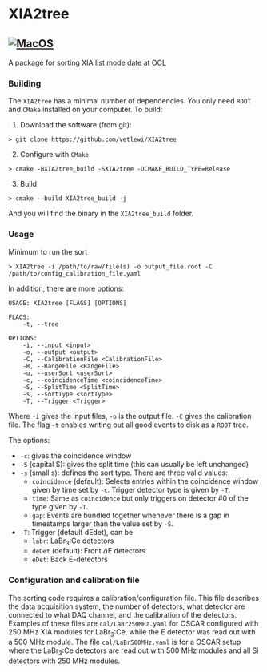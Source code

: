 # XIA2tree
[![MacOS](https://github.com/vetlewi/XIA2tree/actions/workflows/macos.yml/badge.svg)](https://github.com/vetlewi/XIA2tree/actions/workflows/macos.yml)
---
A package for sorting XIA list mode date at OCL

### Building
The `XIA2tree` has a minimal number of dependencies. You only need `ROOT` and `CMake` installed on your computer.
To build:
1. Download the software (from git):
```
> git clone https://github.com/vetlewi/XIA2tree
```
2. Configure with `CMake`
```
> cmake -BXIA2tree_build -SXIA2tree -DCMAKE_BUILD_TYPE=Release
```
3. Build
```
> cmake --build XIA2tree_build -j
```
And you will find the binary in the `XIA2tree_build` folder.

### Usage
Minimum to run the sort
```
> XIA2tree -i /path/to/raw/file(s) -o output_file.root -C /path/to/config_calibration_file.yaml
```
In addition, there are more options:
```
USAGE: XIA2tree [FLAGS] [OPTIONS]

FLAGS:
    -t, --tree

OPTIONS:
    -i, --input <input>
    -o, --output <output>
    -C, --CalibrationFile <CalibrationFile>
    -R, --RangeFile <RangeFile>
    -u, --userSort <userSort>
    -c, --coincidenceTime <coincidenceTime>
    -S, --SplitTime <SplitTime>
    -s, --sortType <sortType>
    -T, --Trigger <Trigger>
```
Where `-i` gives the input files, `-o` is the output file.
`-C` gives the calibration file.
The flag `-t` enables writing out all good events to disk as a `ROOT` tree.

The options:
* `-c`: gives the coincidence window
* `-S` (capital S): gives the split time (this can usually be left unchanged)
* `-s` (small s): defines the sort type. There are three valid values:
  * `coincidence` (default): Selects entries within the coincidence window given by time set by `-c`. Trigger detector type is given by `-T`.
  * `time`: Same as `coincidence` but only triggers on detector #0 of the type given by `-T`.
  * `gap`: Events are bundled together whenever there is a gap in timestamps larger than the value set by `-S`.
* `-T`: Trigger (default dEdet), can be
  * `labr`: LaBr$_3$:Ce detectors
  * `deDet` (default): Front $\Delta$E detectors 
  * `eDet`: Back E-detectors

### Configuration and calibration file
The sorting code requires a calibration/configuration file.
This file describes the data acquisition system, the number of detectors, what detector are connected to what DAQ channel, and the calibration of the detectors.
Examples of these files are `cal/LaBr250MHz.yaml` for OSCAR configured with 250 MHz XIA modules for LaBr$_3$:Ce, while the E detector was read out with a $500$ MHz module.
The file `cal/LaBr500MHz.yaml` is for a OSCAR setup where the LaBr$_3$:Ce detectors are read out with 500 MHz modules and all Si detectors with 250 MHz modules.
